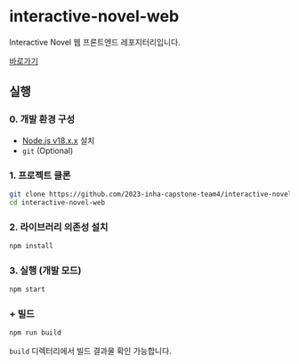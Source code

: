# interactive-novel-web

Interactive Novel 웹 프론트엔드 레포지터리입니다.

[바로가기](http://interactive-novel-web.s3-website.kr.object.ncloudstorage.com/)

## 실행

### 0. 개발 환경 구성

- [Node.js v18.x.x](https://nodejs.org/) 설치
- `git` (Optional)

### 1. 프로젝트 클론

```bash
git clone https://github.com/2023-inha-capstone-team4/interactive-novel-web.git
cd interactive-novel-web
```

### 2. 라이브러리 의존성 설치

```bash
npm install
```

### 3. 실행 (개발 모드)

```bash
npm start
```

### + 빌드

```bash
npm run build
```

`build` 디렉터리에서 빌드 결과물 확인 가능합니다.
